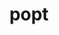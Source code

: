 ---
title: "popt"
layout: cache
categories: [package, develop-2025-04-13]
meta: {"compilers": ["gcc@11.4.0"], "num_specs": 2, "num_specs_by_stack": {"hep": 2, "root": 2}, "oss": ["ubuntu22.04"], "platforms": ["linux"], "stacks": ["hep", "root"], "targets": ["x86_64_v3"], "versions": ["1.19"]}
spec_details: [{"compiler": "gcc@11.4.0", "hash": "iqp2nrx6o3so2zqhebl5jjkvrnxp4tjd", "os": "ubuntu22.04", "platform": "linux", "size": "-", "stacks": ["hep", "root"], "target": "x86_64_v3", "variants": ["build_system=autotools"], "versions": ["1.19"]}, {"compiler": "gcc@11.4.0", "hash": "otfuuugrbawoyjbt5pu22b2d55ua5edp", "os": "ubuntu22.04", "platform": "linux", "size": "-", "stacks": ["hep", "root"], "target": "x86_64_v3", "variants": ["build_system=autotools"], "versions": ["1.19"]}]
---